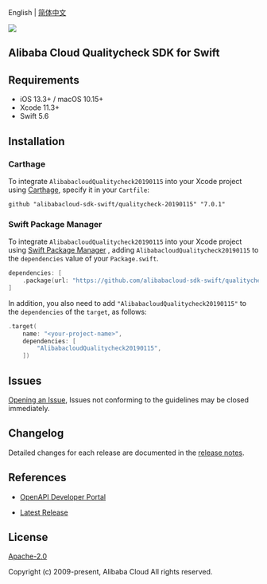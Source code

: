 English | [简体中文](README-CN.md)

![](https://aliyunsdk-pages.alicdn.com/icons/AlibabaCloud.svg)

## Alibaba Cloud Qualitycheck SDK for Swift

## Requirements

- iOS 13.3+ / macOS 10.15+
- Xcode 11.3+
- Swift 5.6

## Installation

### Carthage

To integrate `AlibabacloudQualitycheck20190115` into your Xcode project using [Carthage](https://github.com/Carthage/Carthage), specify it in your `Cartfile`:

```ogdl
github "alibabacloud-sdk-swift/qualitycheck-20190115" "7.0.1"
```

### Swift Package Manager

To integrate `AlibabacloudQualitycheck20190115` into your Xcode project using [Swift Package Manager](https://swift.org/package-manager/) , adding `AlibabacloudQualitycheck20190115` to the `dependencies` value of your `Package.swift`.

```swift
dependencies: [
    .package(url: "https://github.com/alibabacloud-sdk-swift/qualitycheck-20190115.git", from: "7.0.1")
]
```

In addition, you also need to add `"AlibabacloudQualitycheck20190115"` to the `dependencies` of the `target`, as follows:

```swift
.target(
    name: "<your-project-name>",
    dependencies: [
        "AlibabacloudQualitycheck20190115",
    ])
```

## Issues

[Opening an Issue](https://github.com/alibabacloud-sdk-swift/qualitycheck-20190115/issues/new), Issues not conforming to the guidelines may be closed immediately.

## Changelog

Detailed changes for each release are documented in the [release notes](./ChangeLog.txt).

## References

* [OpenAPI Developer Portal](https://next.api.alibabacloud.com/home)
- [Latest Release](https://github.com/alibabacloud-sdk-swift/qualitycheck-20190115)

## License

[Apache-2.0](http://www.apache.org/licenses/LICENSE-2.0)

Copyright (c) 2009-present, Alibaba Cloud All rights reserved.
